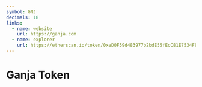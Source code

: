 ```yaml
---
symbol: GNJ
decimals: 18
links:
  - name: website
    url: https://ganja.com
  - name: explorer
    url: https://etherscan.io/token/0xeD0F59d483977b2bdE55fEcC81E7534FE7e605E7
---
```


# Ganja Token
